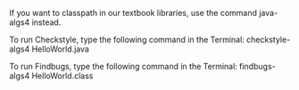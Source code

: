 If you want to classpath in our textbook libraries, use the command java-algs4 instead.

To run Checkstyle, type the following command in the Terminal:
checkstyle-algs4 HelloWorld.java

To run Findbugs, type the following command in the Terminal:
findbugs-algs4 HelloWorld.class

